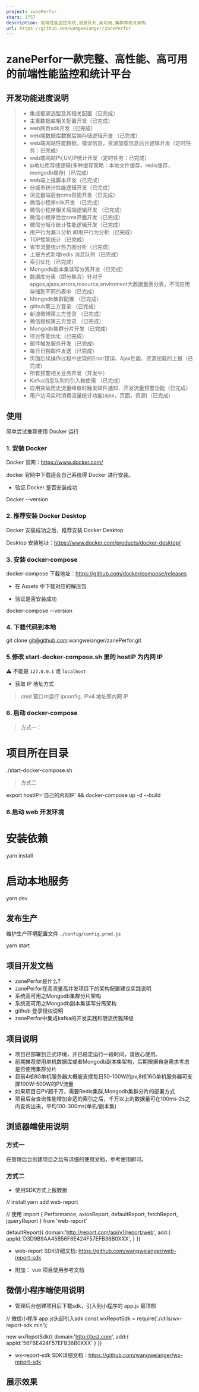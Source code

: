 ```yaml
---
project: zanePerfor
stars: 1757
description: 前端性能监控系统,消息队列,高可用,集群等相关架构
url: https://github.com/wangweianger/zanePerfor
---
```


zanePerfor一款完整、高性能、高可用的前端性能监控和统计平台
==================================

开发功能进度说明
--------

> -   集成框架选型及其相关配置（已完成）
> -   主重数据库相关配置开发（已完成）
> -   web网页sdk开发（已完成）
> -   web端数据库数据后端存储逻辑开发 （已完成）
> -   web端网站性能数据，错误信息，资源加载信息后台逻辑开发（定时任务：已完成）
> -   web端网站PV,UV,IP统计开发（定时任务：已完成）
> -   ip地址库存储逻辑(多种缓存策略：本地文件缓存，redis缓存，mongodb缓存)（已完成）
> -   web端上报脚本开发（已完成）
> -   分城市统计性能逻辑开发（已完成）
> -   浏览器端后台cms界面开发（已完成）
> -   微信小程序sdk开发 （已完成）
> -   微信小程序相关后端逻辑开发 （已完成）
> -   微信小程序后台cms界面开发（已完成）
> -   微信分城市统计性能逻辑开发（已完成）
> -   用户行为漏斗分析 即用户行为分析（已完成）
> -   TOP性能统计（已完成）
> -   省市流量统计热力图分析（已完成）
> -   上报方式新增redis 消息队列（已完成）
> -   索引优化（已完成）
> -   Mongodb副本集读写分离开发（已完成）
> -   数据库分表（即分集合）针对于apges,ajaxs,errors,resource,enviroment大数据量表分表，不同应用存储到不同的表中（已完成）
> -   Mongodb集群配置 （已完成）
> -   github第三方登录 （已完成）
> -   新浪微博第三方登录 （已完成）
> -   微信授权第三方登录 （已完成）
> -   Mongodb集群分片开发（已完成）
> -   项目性能优化（已完成）
> -   邮件触发服务开发（已完成)
> -   每日日报邮件发送（已完成）
> -   页面后续操作过程中出现的Error错误、Ajax性能、资源加载的上报（已完成）
> -   所有预警相关业务开发（开发中）
> -   Kafka消息队列的引入和使用 （已完成）
> -   应用突破历史流量峰值时触发邮件通知、开发流量预警功能（已完成）
> -   用户访问实时消费流量统计功能(ajax，页面，资源)（已完成)

使用
--

简单尝试推荐使用 Docker 运行

### 1\. 安装 Docker

Docker 官网：https://www.docker.com/

docker 官网中下载适合自己系统得 Docker 进行安装。

-   验证 Docker 是否安装成功

Docker \--version

### 2\. 推荐安装 Docker Desktop

Docker 安装成功之后，推荐安装 Docker Desktop

Desktop 安装地址：https://www.docker.com/products/docker-desktop/

### 3\. 安装 docker-compose

docker-compose 下载地址：https://github.com/docker/compose/releases

-   在 Assets 中下载对应的解压包
    
-   验证是否安装成功
    

docker\-compose \--version

### 4\. 下载代码到本地

git clone git@github.com:wangweianger/zanePerfor.git

### 5.修改 start-docker-compose.sh 里的 hostIP 为内网 IP

⚠️ 不能是 `127.0.0.1` 或 `localhost`

-   获取 IP 地址方式

> cmd 窗口中运行 ipconfig, IPv4 地址即内网 IP

### 6\. 启动 docker-compose

> 方式一：

# 项目所在目录
./start-docker-compose.sh

> 方式二

export hostIP='自己的内网IP' && docker-compose up -d --build

### 6.启动 web 开发环境

# 安装依赖
yarn install

# 启动本地服务
yarn dev

发布生产
----

维护生产环境配置文件 `./config/config.prod.js`

yarn start

项目开发文档
------

-   zanePerfor是什么?
-   zanePerfor在高流量高并发项目下的架构配置建议实践说明
-   系统高可用之Mongodb集群分片架构
-   系统高可用之Mongodb副本集读写分离架构
-   github 登录授权说明
-   zanePerfor中集成kafka的开发实践和限流优雅降级

项目说明
----

-   项目已部署到正式环境，并已稳定运行一段时间，请放心使用。
-   前期推荐使用单机数据库或者Mongodb副本集架构，后期根据自身需求考虑是否使用集群分片
-   目前4核8G单机服务器大概能支撑每日50-100W的pv,8核16G单机服务器可支撑100W-500W的PV流量
-   如果项目日PV超千万，需要Redis集群,Mongodb集群分片的部署方式
-   项目后台查询性能增加合适的索引之后，千万以上的数据量可在100ms-2s之内查询出来，平均100-300ms(单机/副本集)

浏览器端使用说明
--------

### 方式一

在管理后台创建项目之后有详细的使用文档，参考使用即可。

### 方式二

-   使用SDK方式上报数据

// install
yarn add web\-report

// 使用
import { Performance, axiosReport, defaultReport, fetchReport, jqueryReport } from 'web-report'

defaultReport({
    domain:'http://report.com/api/v1/report/web',
    add:{
        appId:'D3D9B9AA45B56F6E424F57EFB36B0XXX',
    }
})

-   web-report SDK详细文档: https://github.com/wangweianger/web-report-sdk
    
-   附加： vue 项目使用参考文档
    

微信小程序端使用说明
----------

-   管理后台创建项目后下载sdk，引入到小程序的 app.js 最顶部

// 微信小程序 app.js头部引入sdk
const wxRepotSdk \= require('./utils/wx-report-sdk.min');

new wxRepotSdk({
    domain:'http://test.com',
    add:{
        appId:'56F6E424F57EFB36B0XXX'
    }
})

-   wx-report-sdk SDK详细文档：https://github.com/wangweianger/wx-report-sdk

展示效果
----
